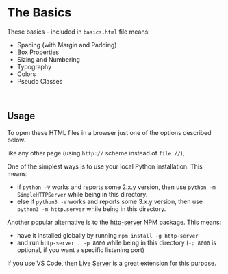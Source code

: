 # The Basics

These basics - included in `basics.html` file means:

- Spacing (with Margin and Padding)
- Box Properties
- Sizing and Numbering
- Typography
- Colors
- Pseudo Classes



<br/>

## Usage

To open these HTML files in a browser just one of the options described below.

like any other page (using `http://` scheme instead of `file://`), 

One of the simplest ways is to use your local Python installation. This means:
- if `python -V` works and reports some 2.x.y version, then use `python -m SimpleHTTPServer` while being in this directory.
- else if `python3 -V` works and reports some 3.x.y version, then use `python3 -m http.server` while being in this directory.

Another popular alternative is to the [http-server](https://www.npmjs.com/package/http-server) NPM package. This means:
- have it installed globally by running `npm install -g http-server`
- and run `http-server . -p 8000` while being in this directory (`-p 8000` is optional, if you want a specific listening port)

If you use VS Code, then [Live Server](https://marketplace.visualstudio.com/items?itemName=ritwickdey.LiveServer) is a great extension for this purpose.

<br/>


